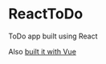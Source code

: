 # ReactToDo
ToDo app built using React

Also [built it with Vue](https://github.com/Islan42/VueToDo)
